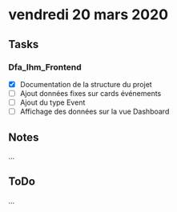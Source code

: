 # vendredi 20 mars 2020

## Tasks

### Dfa_Ihm_Frontend

- [x] Documentation de la structure du projet
- [ ] Ajout données fixes sur cards événements
- [ ] Ajout du type Event
- [ ] Affichage des données sur la vue Dashboard

## Notes

...

## ToDo

...
